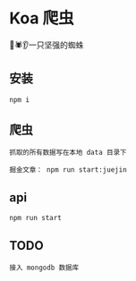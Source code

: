 # Koa 爬虫

🚀🕷️👂一只坚强的蜘蛛

## 安装

```html
npm i
```

## 爬虫

```
抓取的所有数据写在本地 data 目录下

掘金文章： npm run start:juejin
```

## api

```
npm run start
```

## TODO

```
接入 mongodb 数据库
```